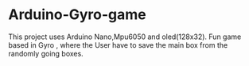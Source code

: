 # Arduino-Gyro-game
This project uses Arduino Nano,Mpu6050 and oled(128x32). Fun game based in Gyro , where the User have to save the main box from the randomly going boxes.
